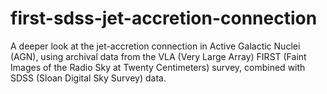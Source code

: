 # first-sdss-jet-accretion-connection
A deeper look at the jet-accretion connection in Active Galactic Nuclei (AGN), using archival data from the VLA (Very Large Array) FIRST (Faint Images of the Radio Sky at Twenty Centimeters) survey, combined with SDSS (Sloan Digital Sky Survey) data.
